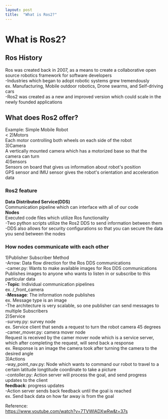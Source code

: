 ```yaml
---
layout: post
title:  "What is Ros2?"
---
```


# What is Ros2?
## Ros History
Ros was created back in 2007, as a means to create a collaborative open source robotics framework for software developers <br/>
-Industries which began to adopt robotic systems grew tremendously <br/>
ex. Manufacturing, Mobile outdoor robotics, Drone swarms, and Self-driving cars <br/>
-Ros2 was created as a new and improved version which could scale in the newly founded applications <br/>
## What does Ros2 offer? 
Example: Simple Mobile Robot <br/><
2)Motors <br/>
Each motor controlling both wheels on each side of the robot <br/>
3)Camera <br/>
A vertically mounted camera which has a motorized base so that the camera can turn <br/>
4)Sensors <br/>
Sensors on board that gives us information about robot's position <br/>
GPS sensor and IMU sensor gives the robot's orientation and acceleration data <br/>
### Ros2 feature
**Data Distributed Service(DDS)** <br/>
Communication pipeline which can interface with all of our code <br/>
**Nodes** <br/>
Executed code files which utilize Ros functionality <br/>
-Two python scripts utilize the Ros2 DDS to send information between them <br/>
-DDS also allows for security configurations so that you can secure the data you send between the nodes <br/>
### How nodes communicate with each other
1)Publisher Subscriber Method <br/>
-Arrow: Data flow direction for the Ros DDS communications <br/>
-camer.py: Wants to make available images for Ros DDS communications <br/>
Publishes images to anyone who wants to listen in or subscribe to this particular data <br/>
-**Topic**: Individual communication pipelines <br/>
ex. /_front_camera <br/>
-**Message**: The information node publishes <br/>
ex. Message type is an image <br/>
-The architecture is very scalable, so one publisher can send messages to multiple Subscribers <br/>
2)Service <br/>
-survey.py: survey node <br/>
ex. Service client that sends a request to turn the robot camera 45 degrees <br/>
-camer_mover.py: camera mover node <br/>
Request is received by the camer mover node which is a service server, which after completing the request, will send back a response <br/>
ex. Response is an image the camera took after turning the camera to the desired angle <br/>
3)Actions <br/>
-way_point_nav.py: Node which wants to command our robot to travel to a certain latitude longtitude coordinate to take a picture <br/>
-contoller.py: Action server will process the goal, and send progress updates to the client <br/>
**feedback**: progress updates <br/>
-Action server sends back feedback until the goal is reached <br/>
ex. Send back data on how far away is from the goal  <br/>


Reference: <br/>
https://www.youtube.com/watch?v=7TVWlADXwRw&t=37s <br/>
